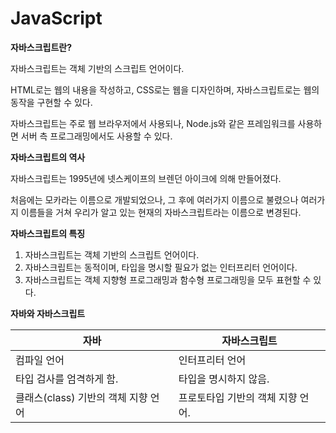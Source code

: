 # JavaScript

**자바스크립트란?**

자바스크립트는 객체 기반의 스크립트 언어이다.

HTML로는 웹의 내용을 작성하고, CSS로는 웹을 디자인하며, 자바스크립트로는 웹의 동작을 구현할 수 있다.

자바스크립트는 주로 웹 브라우저에서 사용되나, Node.js와 같은 프레임워크를 사용하면 서버 측 프로그래밍에서도 사용할 수 있다.



**자바스크립트의 역사**

자바스크립트는 1995년에 넷스케이프의 브렌던 아이크에 의해 만들어졌다.

처음에는 모카라는 이름으로 개발되었으나, 그 후에 여러가지 이름으로 불렸으나 여러가지 이름들을 거쳐 우리가 알고 있는 현재의 자바스크립트라는 이름으로 변경된다.



**자바스크립트의 특징**

1. 자바스크립트는 객체 기반의 스크립트 언어이다.
2. 자바스크립트는 동적이며, 타입을 명시할 필요가 없는 인터프리터 언어이다.
3. 자바스크립트는 객체 지향형 프로그래밍과 함수형 프로그래밍을 모두 표현할 수 있다.



**자바와 자바스크립트**

| 자바                      | 자바스크립트              |
| ----------------------- | ------------------- |
| 컴파일 언어                  | 인터프리터 언어            |
| 타입 검사를 엄격하게 함.          | 타입을 명시하지 않음.        |
| 클래스(class) 기반의 객체 지향 언어 | 프로토타입 기반의 객체 지향 언어. |

